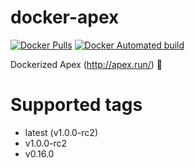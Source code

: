 # docker-apex

[![Docker Pulls](https://img.shields.io/docker/pulls/kakakakakku/apex.svg?style=for-the-badge)](https://hub.docker.com/r/kakakakakku/apex/)
[![Docker Automated build](https://img.shields.io/docker/automated/kakakakakku/apex.svg?style=for-the-badge)](https://hub.docker.com/r/kakakakakku/apex/)

Dockerized Apex (http://apex.run/) 🐳

# Supported tags

- latest (v1.0.0-rc2)
- v1.0.0-rc2
- v0.16.0
